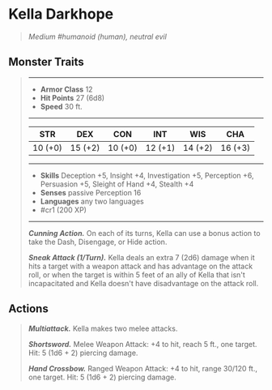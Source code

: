# Kella Darkhope
>*Medium #humanoid (human), neutral evil*
## Monster Traits
>___
>- **Armor Class** 12
>- **Hit Points** 27 (6d8)
>- **Speed** 30 ft.
>___
>|STR|DEX|CON|INT|WIS|CHA|
>|:---:|:---:|:---:|:---:|:---:|:---:|
>|10 (+0)|15 (+2)|10 (+0)|12 (+1)|14 (+2)|16 (+3)|
>___
>- **Skills** Deception +5, Insight +4, Investigation +5, Perception +6, Persuasion +5, Sleight of Hand +4, Stealth +4
>- **Senses** passive Perception 16
>- **Languages** any two languages
>- #cr1 (200 XP)
>___
>***Cunning Action.*** On each of its turns, Kella can use a bonus action to take the Dash, Disengage, or Hide action.  
>
>***Sneak Attack (1/Turn).*** Kella deals an extra 7 (2d6) damage when it hits a target with a weapon attack and has advantage on the attack roll, or when the target is within 5 feet of an ally of Kella that isn't incapacitated and Kella doesn't have disadvantage on the attack roll.  
>
## Actions
>***Multiattack.*** Kella makes two melee attacks.  
>
>***Shortsword.*** Melee Weapon Attack: +4 to hit, reach 5 ft., one target. Hit: 5 (1d6 + 2) piercing damage.  
>
>***Hand Crossbow.*** Ranged Weapon Attack: +4 to hit, range 30/120 ft., one target. Hit: 5 (1d6 + 2) piercing damage.